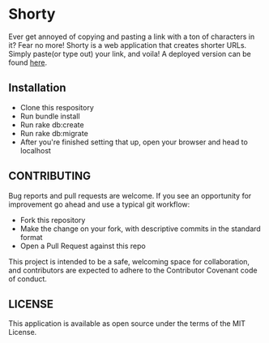 # Shorty

Ever get annoyed of copying and pasting a link with a ton of characters in it?  Fear no more!  Shorty is a web application that creates shorter URLs.  Simply paste(or type out) your link, and voila! A deployed version can be found [here](https://mini-u.herokuapp.com/).


## Installation
- Clone this respository
- Run bundle install
- Run rake db:create
- Run rake db:migrate 
- After you're finished setting that up, open your browser and head to localhost

## CONTRIBUTING

Bug reports and pull requests are welcome. If you see an opportunity for improvement go ahead and use a typical git workflow:

- Fork this repository
- Make the change on your fork, with descriptive commits in the standard format
- Open a Pull Request against this repo

This project is intended to be a safe, welcoming space for collaboration, and contributors are expected to adhere to the Contributor Covenant code of conduct.

## LICENSE

This application is available as open source under the terms of the MIT License.
